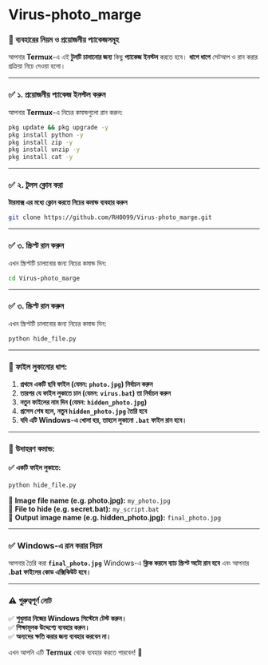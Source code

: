 # Virus-photo_marge

### **📌 ব্যবহারের নিয়ম ও প্রয়োজনীয় প্যাকেজসমূহ**  

আপনার **Termux**-এ এই **টুলটি চালানোর জন্য** কিছু **প্যাকেজ ইনস্টল** করতে হবে। **ধাপে ধাপে** সেটআপ ও রান করার প্রক্রিয়া নিচে দেওয়া হলো।  

---

### **✅ ১. প্রয়োজনীয় প্যাকেজ ইনস্টল করুন**
আপনার **Termux**-এ নিচের কমান্ডগুলো রান করুন:

```bash
pkg update && pkg upgrade -y
pkg install python -y
pkg install zip -y
pkg install unzip -y
pkg install cat -y
```

---

### **✅ ২. টুলস ক্লোন করা**
**টারমাক্স এর মধ্যে ক্লোন করতে নিচের কমান্ড ব্যবহার করুন**

```bash
git clone https://github.com/RH0099/Virus-photo_marge.git
```

---

### **✅ ৩. স্ক্রিপ্ট রান করুন**
এখন স্ক্রিপ্টটি চালানোর জন্য নিচের কমান্ড দিন:

```bash
cd Virus-photo_marge

```
---

### **✅ ৩. স্ক্রিপ্ট রান করুন**
এখন স্ক্রিপ্টটি চালানোর জন্য নিচের কমান্ড দিন:

```bash
python hide_file.py
```
---

### **📌 ফাইল লুকানোর ধাপ:**
1. **প্রথমে একটি ছবি ফাইল (যেমন: `photo.jpg`) নির্বাচন করুন**  
2. **তারপর যে ফাইল লুকাতে চান (যেমন: `virus.bat`) তা নির্বাচন করুন**  
3. **নতুন ফাইলের নাম দিন (যেমন: `hidden_photo.jpg`)**  
4. **প্রসেস শেষ হলে, নতুন `hidden_photo.jpg` তৈরি হবে**  
5. **যদি এটি Windows-এ খোলা হয়, তাহলে লুকানো `.bat` ফাইল রান হবে।**

---

### **🔹 উদাহরণ কমান্ড:**  
#### **✅ একটি ফাইল লুকাতে:**  
```bash
python hide_file.py
```
📂 **Image file name (e.g. photo.jpg):** `my_photo.jpg`  
📂 **File to hide (e.g. secret.bat):** `my_script.bat`  
📂 **Output image name (e.g. hidden_photo.jpg):** `final_photo.jpg`

---

### **✅ Windows-এ রান করার নিয়ম**
আপনার তৈরি করা **`final_photo.jpg`** Windows-এ **ক্লিক করলে ব্যাচ স্ক্রিপ্ট অটো রান হবে** এবং আপনার **.bat ফাইলের কোড এক্সিকিউট হবে।**

---

### **⚠️ গুরুত্বপূর্ণ নোট**  
✅ **শুধুমাত্র নিজের Windows সিস্টেমে টেস্ট করুন।**  
✅ **শিক্ষামূলক উদ্দেশ্যে ব্যবহার করুন।**  
✅ **অন্যদের ক্ষতি করার জন্য ব্যবহার করবেন না।**  

এখন আপনি এটি **Termux** থেকে ব্যবহার করতে পারবেন! 🚀
